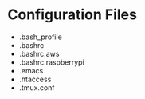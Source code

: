 # Configuration Files

* .bash_profile
* .bashrc
* .bashrc.aws
* .bashrc.raspberrypi
* .emacs
* .htaccess
* .tmux.conf
